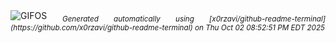 <div align="justify">
<picture>
    <source media="(prefers-color-scheme: dark)" srcset="https://i.ibb.co/23qPZDbV/output-gif.gif">
    <source media="(prefers-color-scheme: light)" srcset="https://i.ibb.co/23qPZDbV/output-gif.gif">
    <img alt="GIFOS" src="https://i.ibb.co/23qPZDbV/output-gif.gif">
</picture>
<sub><i>Generated automatically using [x0rzavi/github-readme-terminal](https://github.com/x0rzavi/github-readme-terminal) on Thu Oct 02 08:52:51 PM EDT 2025</i></sub>
</div>

<!--  -->